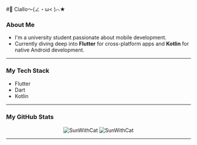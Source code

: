 #👋 Ciallo～(∠・ω< )⌒★

### About Me

- I'm a university student passionate about mobile development.
- Currently diving deep into **Flutter** for cross-platform apps and **Kotlin** for native Android development.

---

### My Tech Stack

- Flutter
- Dart
- Kotlin

---

### My GitHub Stats

<p align="center">
  <img align="center" src="https://github-readme-stats.vercel.app/api?username=SunWithCat&show_icons=true&locale=en&theme=radical" alt="SunWithCat" />
  <img align="center" src="https://github-readme-stats.vercel.app/api/top-langs/?username=SunWithCat&layout=compact&theme=radical" alt="SunWithCat" />
</p>

---


